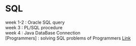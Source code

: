 # SQL
week 1-2 : Oracle SQL query   
week 3 : PL/SQL procedure   
week 4 : Java DataBase Connection   
[Programmers] : solving SQL problems of Programmers [Link](https://programmers.co.kr/)   
